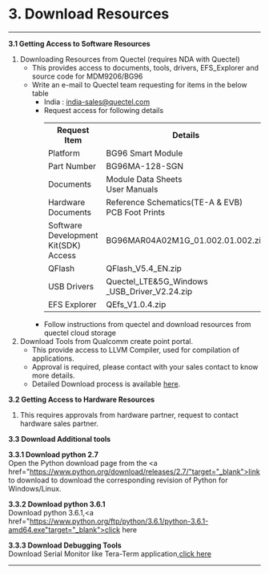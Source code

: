 # 3. Download Resources

------------

__3.1 Getting Access to Software Resources__
   1. Downloading Resources from Quectel (requires NDA with Quectel)
      - This provides access to documents, tools, drivers, EFS_Explorer and source code for MDM9206/BG96
      - Write an e-mail to Quectel team requesting for items in the below table
         - India : <india-sales@quectel.com>
         - Request access for following details<br>
            <table class=pinout>
               <tr>
                  <th>Request Item</th>
                  <th>Details</th>
               </tr>
               <tr>
                  <td>Platform</td>
                  <td>BG96 Smart Module</td>
               </tr>
               <tr>
                  <td>Part Number</td>
                  <td>BG96MA-128-SGN</td>
               </tr>
               <tr>
                  <td>Documents</td>
                  <td>Module Data Sheets<br>
                   User Manuals</td>
               </tr>
               <tr>
                  <td>Hardware Documents</td>
                  <td>Reference Schematics(TE-A & EVB)<br>
                  PCB Foot Prints</td>
               </tr>
               <tr>
                  <td>Software Development Kit(SDK) Access</td>
                  <td>BG96MAR04A02M1G_01.002.01.002.zip </td>
               </tr>
              <tr>
                  <td>QFlash</td>
                  <td>QFlash_V5.4_EN.zip<br>
              </td>
               </tr> 
               <tr>
                  <td>USB Drivers</td>
                  <td>Quectel_LTE&5G_Windows<br>_USB_Driver_V2.24.zip<br>
                   </td>
               </tr> 
               <tr>
                  <td>EFS Explorer</td>
                  <td>QEfs_V1.0.4.zip</td>
               </tr>
            </table>
         - Follow instructions from quectel and download resources from quectel cloud storage
   2. Download Tools from Qualcomm create point portal. 
      -  This provide access to LLVM Compiler, used for compilation of applications.
      -  Approval is required, please contact with your sales contact to know more details.
      -  Detailed Download process is available <a href="#" target="_blank" onclick="LoadPage(12);return false;">here</a>.<br>

__3.2 Getting Access to Hardware Resources__<br>
  1. This requires approvals from hardware partner, request to contact hardware sales partner.<br>
  
__3.3 Download Additional tools__

   __3.3.1 Download python 2.7__<br>
   Open the Python download page from the <a href="https://www.python.org/download/releases/2.7/"target="_blank">link to download</a> to download the corresponding revision of Python for Windows/Linux.

   __3.3.2 Download python 3.6.1__<br>
   Download python 3.6.1,<a href="https://www.python.org/ftp/python/3.6.1/python-3.6.1-amd64.exe"target="_blank">click here </a>

   __3.3.3 Download Debugging Tools__<br>
  Download Serial Monitor like Tera-Term application,<a href="https://osdn.net/projects/ttssh2/downloads/72009/teraterm-4.105.exe/" target="_blank">click here</a>



------------

